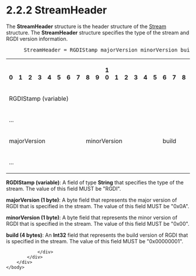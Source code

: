 <html dir="LTR" xmlns:mshelp="http://msdn.microsoft.com/mshelp" xmlns:ddue="http://ddue.schemas.microsoft.com/authoring/2003/5" xmlns:xlink="http://www.w3.org/1999/xlink" xmlns:tool="http://www.microsoft.com/tooltip">
    <head>
        <meta http-equiv="Content-Type" content="text/html; CHARSET=utf-8"></meta>
        <meta name="save" content="history"></meta>
        <title>2.2.2 StreamHeader</title>
        <xml>
            <mshelp:toctitle title="2.2.2 StreamHeader"></mshelp:toctitle>
            <mshelp:rltitle title="[MS-RGDI]: StreamHeader"></mshelp:rltitle>
            <mshelp:keyword index="A" term="7ea72110-38f7-4589-bfed-3d36126a3439"></mshelp:keyword>
            <mshelp:attr name="DCSext.ContentType" value="open specification"></mshelp:attr>
            <mshelp:attr name="AssetID" value="7ea72110-38f7-4589-bfed-3d36126a3439"></mshelp:attr>
            <mshelp:attr name="TopicType" value="kbRef"></mshelp:attr>
            <mshelp:attr name="DCSext.Title" value="[MS-RGDI]: StreamHeader" />
        </xml>
    </head>
    <body>
        <div id="header">
            <h1 class="heading">2.2.2 StreamHeader</h1>
        </div>
        <div id="mainSection">
            <div id="mainBody">
                <div id="allHistory" class="saveHistory"></div>
                <div id="sectionSection0" class="section" name="collapseableSection">
                    

<p>The <b>StreamHeader</b> structure is the header structure of
the <a href="7f47a98a-dd16-4025-bbf9-b3603c91cf1d.md">Stream</a> structure.
The <b>StreamHeader</b> structure specifies the type of the stream and RGDI
version information.</p>

<dl>
<dd>
<div><pre> StreamHeader = RGDIStamp majorVersion minorVersion build
</pre></div>
</dd></dl>

<table>
 <tr>
  <th><p><br>0</p></th>
  <th><p><br>1</p></th>
  <th><p><br>2</p></th>
  <th><p><br>3</p></th>
  <th><p><br>4</p></th>
  <th><p><br>5</p></th>
  <th><p><br>6</p></th>
  <th><p><br>7</p></th>
  <th><p><br>8</p></th>
  <th><p><br>9</p></th>
  <th><p>1<br>0</p></th>
  <th><p><br>1</p></th>
  <th><p><br>2</p></th>
  <th><p><br>3</p></th>
  <th><p><br>4</p></th>
  <th><p><br>5</p></th>
  <th><p><br>6</p></th>
  <th><p><br>7</p></th>
  <th><p><br>8</p></th>
  <th><p><br>9</p></th>
  <th><p>2<br>0</p></th>
  <th><p><br>1</p></th>
  <th><p><br>2</p></th>
  <th><p><br>3</p></th>
  <th><p><br>4</p></th>
  <th><p><br>5</p></th>
  <th><p><br>6</p></th>
  <th><p><br>7</p></th>
  <th><p><br>8</p></th>
  <th><p><br>9</p></th>
  <th><p>3<br>0</p></th>
  <th><p><br>1</p></th>
 </tr>
 <tr>
  <td colspan="32">
  <p>RGDIStamp
  (variable)</p>
  </td>
 </tr>
 <tr>
  <td colspan="32">
  <p>...</p>
  </td>
 </tr>
 <tr>
  <td colspan="8">
  <p>majorVersion</p>
  </td>
  <td colspan="8">
  <p>minorVersion</p>
  </td>
  <td colspan="16">
  <p>build</p>
  </td>
 </tr>
 <tr>
  <td colspan="16">
  <p>...</p>
  </td>
  
 </tr>
</table>

<p><b>RGDIStamp (variable)</b>: A field of type <b>String</b>
that specifies the type of the stream. The value of this field MUST be
&quot;RGDI&quot;.</p>

<p><b>majorVersion (1 byte)</b>: A byte field that
represents the major version of RGDI that is specified in the stream. The value
of this field MUST be &quot;0x0A&quot;.</p>

<p><b>minorVersion (1 byte)</b>: A byte field that
represents the minor version of RGDI that is specified in the stream. The value
of this field MUST be &quot;0x00&quot;.</p>

<p><b>build (4 bytes)</b>: An <b>Int32</b> field that
represents the build version of RGDI that is specified in the stream. The value
of this field MUST be &quot;0x00000001&quot;.</p>


                </div>
            </div>
        </div>
    </body>
</html>